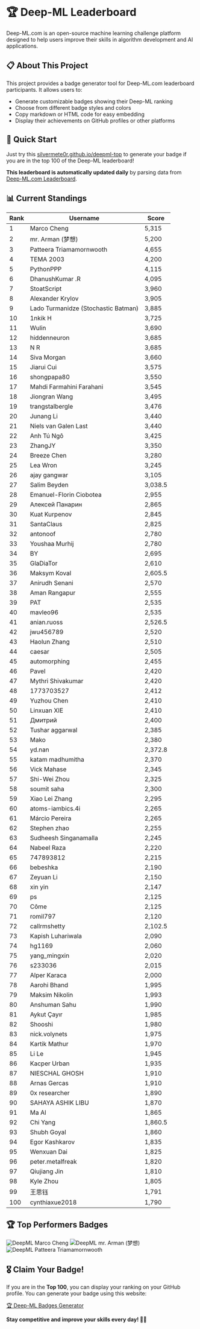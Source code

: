 # 🏆 Deep-ML Leaderboard

Deep-ML.com is an open-source machine learning challenge platform designed to help users improve their skills in algorithm development and AI applications.  

## 📋 About This Project

This project provides a badge generator tool for Deep-ML.com leaderboard participants. It allows users to:
- Generate customizable badges showing their Deep-ML ranking
- Choose from different badge styles and colors
- Copy markdown or HTML code for easy embedding
- Display their achievements on GitHub profiles or other platforms

## 🚀 Quick Start

Just try this [silvermete0r.github.io/deepml-top](https://silvermete0r.github.io/deepml-top) to generate your badge if you are in the top 100 of the Deep-ML leaderboard!

**This leaderboard is automatically updated daily** by parsing data from [Deep-ML.com Leaderboard](https://www.deep-ml.com/leaderboard).  

## 📊 Current Standings  

<!-- LEADERBOARD_START -->
| Rank | Username | Score |
|------|---------|-------|
| 1 | Marco Cheng | 5,315 |
| 2 | mr. Arman (梦想) | 5,200 |
| 3 | Patteera Triamamornwooth | 4,655 |
| 4 | ТЕМА 2003 | 4,200 |
| 5 | PythonPPP | 4,115 |
| 6 | DhanushKumar .R | 4,095 |
| 7 | StoatScript | 3,960 |
| 8 | Alexander Krylov | 3,905 |
| 9 | Lado Turmanidze (Stochastic Batman) | 3,885 |
| 10 | 1nkik H | 3,725 |
| 11 | Wulin | 3,690 |
| 12 | hiddenneuron | 3,685 |
| 13 | N R | 3,685 |
| 14 | Siva Morgan | 3,660 |
| 15 | Jiarui Cui | 3,575 |
| 16 | shongpapa80 | 3,550 |
| 17 | Mahdi Farmahini Farahani | 3,545 |
| 18 | Jiongran Wang | 3,495 |
| 19 | trangstalbergle | 3,476 |
| 20 | Junang Li | 3,440 |
| 21 | Niels van Galen Last | 3,440 |
| 22 | Anh Tú Ngô | 3,425 |
| 23 | ZhangJY | 3,350 |
| 24 | Breeze Chen | 3,280 |
| 25 | Lea Wron | 3,245 |
| 26 | ajay gangwar | 3,105 |
| 27 | Salim Beyden | 3,038.5 |
| 28 | Emanuel-Florin Ciobotea | 2,955 |
| 29 | Алексей Панарин | 2,865 |
| 30 | Kuat Kurpenov | 2,845 |
| 31 | SantaClaus | 2,825 |
| 32 | antonoof | 2,780 |
| 33 | Youshaa Murhij | 2,780 |
| 34 | BY | 2,695 |
| 35 | GlaDiaTor | 2,610 |
| 36 | Maksym Koval | 2,605.5 |
| 37 | Anirudh Senani | 2,570 |
| 38 | Aman Rangapur | 2,555 |
| 39 | PAT | 2,535 |
| 40 | mavleo96 | 2,535 |
| 41 | anian.ruoss | 2,526.5 |
| 42 | jwu456789 | 2,520 |
| 43 | Haolun Zhang | 2,510 |
| 44 | caesar | 2,505 |
| 45 | automorphing | 2,455 |
| 46 | Pavel | 2,420 |
| 47 | Mythri Shivakumar | 2,420 |
| 48 | 1773703527 | 2,412 |
| 49 | Yuzhou Chen | 2,410 |
| 50 | Linxuan XIE | 2,410 |
| 51 | Дмитрий | 2,400 |
| 52 | Tushar aggarwal | 2,385 |
| 53 | Mako | 2,380 |
| 54 | yd.nan | 2,372.8 |
| 55 | katam madhumitha | 2,370 |
| 56 | Vick Mahase | 2,345 |
| 57 | Shi-Wei Zhou | 2,325 |
| 58 | soumit saha | 2,300 |
| 59 | Xiao Lei Zhang | 2,295 |
| 60 | atoms-iambics.4i | 2,265 |
| 61 | Márcio Pereira | 2,265 |
| 62 | Stephen zhao | 2,255 |
| 63 | Sudheesh Singanamalla | 2,245 |
| 64 | Nabeel Raza | 2,220 |
| 65 | 747893812 | 2,215 |
| 66 | bebeshka | 2,190 |
| 67 | Zeyuan Li | 2,150 |
| 68 | xin yin | 2,147 |
| 69 | ps | 2,125 |
| 70 | Côme | 2,125 |
| 71 | romil797 | 2,120 |
| 72 | callrmshetty | 2,102.5 |
| 73 | Kapish Luhariwala | 2,090 |
| 74 | hg1169 | 2,060 |
| 75 | yang_mingxin | 2,020 |
| 76 | s233036 | 2,015 |
| 77 | Alper Karaca | 2,000 |
| 78 | Aarohi Bhand | 1,995 |
| 79 | Maksim Nikolin | 1,993 |
| 80 | Anshuman Sahu | 1,990 |
| 81 | Aykut Çayır | 1,985 |
| 82 | Shooshi | 1,980 |
| 83 | nick.volynets | 1,975 |
| 84 | Kartik Mathur | 1,970 |
| 85 | Li Le | 1,945 |
| 86 | Kacper Urban | 1,935 |
| 87 | NIESCHAL GHOSH | 1,910 |
| 88 | Arnas Gercas | 1,910 |
| 89 | 0x researcher | 1,890 |
| 90 | SAHAYA ASHIK LIBU | 1,870 |
| 91 | Ma Al | 1,865 |
| 92 | Chi Yang | 1,860.5 |
| 93 | Shubh Goyal | 1,860 |
| 94 | Egor Kashkarov | 1,835 |
| 95 | Wenxuan Dai | 1,825 |
| 96 | peter.metalfreak | 1,820 |
| 97 | Qiujiang Jin | 1,810 |
| 98 | Kyle Zhou | 1,805 |
| 99 | 王思钰 | 1,791 |
| 100 | cynthiaxue2018 | 1,790 |
<!-- LEADERBOARD_END -->

## 🏆 Top Performers Badges

<!-- BADGES_START -->
![DeepML Marco Cheng](https://img.shields.io/badge/dynamic/json?url=https%3A%2F%2Fraw.githubusercontent.com%2Fsilvermete0r%2Fdeepml-top%2Fmain%2Fbadges.json&query=%24.4091c1a21900bd2c7d3f4e343acddda1.label&prefix=Rank%20&style=for-the-badge&label=%F0%9F%9A%80%20DeepML&color=blue&link=https%3A%2F%2Fwww.deep-ml.com%2Fleaderboard)
![DeepML mr. Arman (梦想)](https://img.shields.io/badge/dynamic/json?url=https%3A%2F%2Fraw.githubusercontent.com%2Fsilvermete0r%2Fdeepml-top%2Fmain%2Fbadges.json&query=%24.1247b1b5b9cd95e98d7ff7438207406f.label&prefix=Rank%20&style=for-the-badge&label=%F0%9F%9A%80%20DeepML&color=blue&link=https%3A%2F%2Fwww.deep-ml.com%2Fleaderboard)
![DeepML Patteera Triamamornwooth](https://img.shields.io/badge/dynamic/json?url=https%3A%2F%2Fraw.githubusercontent.com%2Fsilvermete0r%2Fdeepml-top%2Fmain%2Fbadges.json&query=%24.0eeb1bc570f4ebaca4c3c1d5794e9de9.label&prefix=Rank%20&style=for-the-badge&label=%F0%9F%9A%80%20DeepML&color=blue&link=https%3A%2F%2Fwww.deep-ml.com%2Fleaderboard)
<!-- BADGES_END -->

## 🎖 Claim Your Badge!  

If you are in the **Top 100**, you can display your ranking on your GitHub profile. You can generate your badge using this website:

[🏆 Deep-ML Badges Generator](https://silvermete0r.github.io/deepml-top/)

**Stay competitive and improve your skills every day! 🚀🔥**